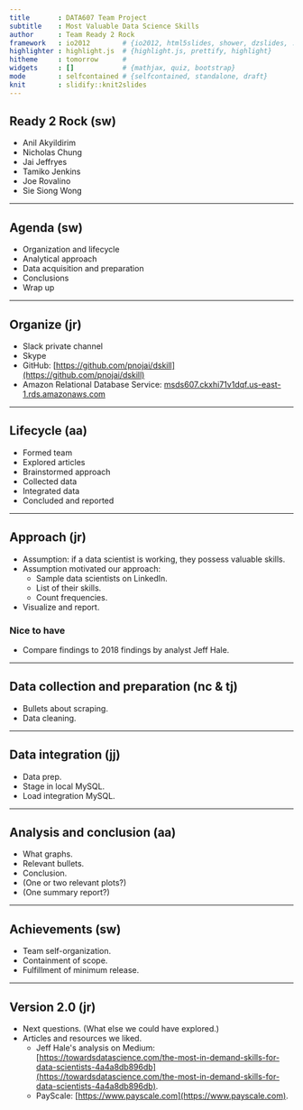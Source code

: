```yaml
---
title       : DATA607 Team Project
subtitle    : Most Valuable Data Science Skills
author      : Team Ready 2 Rock
framework   : io2012        # {io2012, html5slides, shower, dzslides, ...}
highlighter : highlight.js  # {highlight.js, prettify, highlight}
hitheme     : tomorrow      # 
widgets     : []            # {mathjax, quiz, bootstrap}
mode        : selfcontained # {selfcontained, standalone, draft}
knit        : slidify::knit2slides
---
```


<style>
.title-slide {
  background-color: #FFFFFF; /* #EDE0CF; ; #CA9F9D*/
}
</style>

## Ready 2 Rock (sw)
- Anil Akyildirim
- Nicholas Chung
- Jai Jeffryes
- Tamiko Jenkins
- Joe Rovalino
- Sie Siong Wong

--- 

## Agenda (sw)
- Organization and lifecycle
- Analytical approach
- Data acquisition and preparation
- Conclusions
- Wrap up

---

## Organize (jr)
- Slack private channel
- Skype
- GitHub: [https://github.com/pnojai/dskill](https://github.com/pnojai/dskill)
- Amazon Relational Database Service: [msds607.ckxhi71v1dqf.us-east-1.rds.amazonaws.com](msds607.ckxhi71v1dqf.us-east-1.rds.amazonaws.com)

--- 

## Lifecycle (aa)
- Formed team
- Explored articles
- Brainstormed approach
- Collected data
- Integrated data
- Concluded and reported

--- 

## Approach (jr)
- Assumption: if a data scientist is working, they possess valuable skills.
- Assumption motivated our approach:
  - Sample data scientists on LinkedIn.
  - List of their skills.
  - Count frequencies.
- Visualize and report.

### Nice to have
- Compare findings to 2018 findings by analyst Jeff Hale.

---

## Data collection and preparation (nc & tj)
- Bullets about scraping.
- Data cleaning.

--- 

## Data integration (jj)
- Data prep.
- Stage in local MySQL.
- Load integration MySQL.

--- 

## Analysis and conclusion (aa)
- What graphs.
- Relevant bullets.
- Conclusion.
- (One or two relevant plots?)
- (One summary report?)

--- 

## Achievements (sw)
- Team self-organization.
- Containment of scope.
- Fulfillment of minimum release.

---

## Version 2.0 (jr)
- Next questions. (What else we could have explored.)
- Articles and resources we liked.
  - Jeff Hale's analysis on Medium: [https://towardsdatascience.com/the-most-in-demand-skills-for-data-scientists-4a4a8db896db](https://towardsdatascience.com/the-most-in-demand-skills-for-data-scientists-4a4a8db896db).
  - PayScale: [https://www.payscale.com](https://www.payscale.com).
